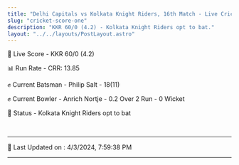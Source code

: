 ```yaml
---
title: "Delhi Capitals vs Kolkata Knight Riders, 16th Match - Live Cricket Score"
slug: "cricket-score-one"
description: "KKR 60/0 (4.2) - Kolkata Knight Riders opt to bat."
layout: "../../layouts/PostLayout.astro"
---
```


🔴 Live Score - KKR 60/0 (4.2)  

📊 Run Rate - CRR: 13.85  

✊ Current Batsman - Philip Salt - 18(11)  

✊ Current Bowler - Anrich Nortje - 0.2 Over 2 Run - 0 Wicket  

📑 Status - Kolkata Knight Riders opt to bat

<br />

***

📝 Last Updated on : 4/3/2024, 7:59:38 PM

***


